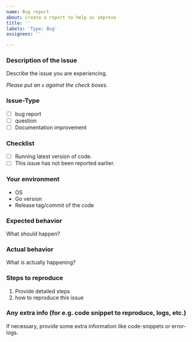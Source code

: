 ```yaml
---
name: Bug report
about: Create a report to help us improve
title: ''
labels: 'Type: Bug'
assignees: ''

---
```


### Description of the issue
Describe the issue you are experiencing.

_Please put an `x` against the check boxes._  

### Issue-Type
- [ ] bug report
- [ ] question
- [ ] Documentation improvement

### Checklist
- [ ] Running latest version of code.
- [ ] This issue has not been reported earlier.

### Your environment
* OS
* Go version
* Release tag/commit of the code

### Expected behavior
What should happen?

### Actual behavior
What is actually happening?

### Steps to reproduce
1. Provide detailed steps
2. how to reproduce this issue

### Any extra info (for e.g. code snippet to reproduce, logs, etc.)
If necessary, provide some extra information like code-snippets or error-logs.
